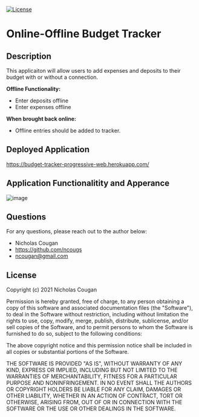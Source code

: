 [![License](https://img.shields.io/badge/License-MIT-yellow.svg)](https://opensource.org/licenses/MIT)
# Online-Offline Budget Tracker
 
## Description
This applicaiton will allow users to add expenses and deposits to their budget with or without a connection. 

**Offline Functionality:**
* Enter deposits offline
* Enter expenses offline

**When brought back online:**
* Offline entries should be added to tracker.

## Deployed Application

https://budget-tracker-progressive-web.herokuapp.com/

## Application Functionalitity and Apperance

![image](https://user-images.githubusercontent.com/84214872/135736069-97935db0-7eaa-45c7-b388-3efdba674a2f.png)

## Questions

For any questions, please reach out to the author below: 

* Nicholas Cougan
* https://github.com/ncougs
* ncougan@gmail.com

## License

Copyright (c) 2021 Nicholas Cougan

Permission is hereby granted, free of charge, to any person obtaining a copy
of this software and associated documentation files (the "Software"), to deal
in the Software without restriction, including without limitation the rights
to use, copy, modify, merge, publish, distribute, sublicense, and/or sell
copies of the Software, and to permit persons to whom the Software is
furnished to do so, subject to the following conditions:

The above copyright notice and this permission notice shall be included in all
copies or substantial portions of the Software.

THE SOFTWARE IS PROVIDED "AS IS", WITHOUT WARRANTY OF ANY KIND, EXPRESS OR
IMPLIED, INCLUDING BUT NOT LIMITED TO THE WARRANTIES OF MERCHANTABILITY,
FITNESS FOR A PARTICULAR PURPOSE AND NONINFRINGEMENT. IN NO EVENT SHALL THE
AUTHORS OR COPYRIGHT HOLDERS BE LIABLE FOR ANY CLAIM, DAMAGES OR OTHER
LIABILITY, WHETHER IN AN ACTION OF CONTRACT, TORT OR OTHERWISE, ARISING FROM,
OUT OF OR IN CONNECTION WITH THE SOFTWARE OR THE USE OR OTHER DEALINGS IN THE
SOFTWARE.
